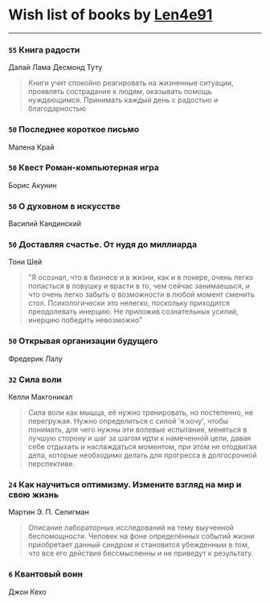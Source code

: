 # Wish list of books by [Len4e91](http://openid.yandex.ru/Len4e91/)
---

### `55` Книга радости
Далай Лама Десмонд Туту
> Книги учит спокойно реагировать на жизненные ситуации, проявлять сострадание к людям, оказывать помощь нуждающимся. Принимать каждый день с радостью и благодарностью

### `50` Последнее короткое письмо
Малена Край

### `50` Квест Роман-компьютерная игра
Борис Акунин

### `50` О духовном в искусстве
Василий Кандинский

### `50` Доставляя счастье. От нудя до миллиарда
Тони Шей
> "Я осознал, что в бизнесе и в жизни, как и в покере, очень легко попасться в ловушку и врасти в то, чем сейчас занимаешься, и что очень легко забыть о возможности в любой момент сменить стол. Психологически это нелегко, поскольку приходится преодолевать инерцию. Не приложив сознательных усилий, инерцию победить невозможно"

### `50` Открывая организации будущего
Фредерик Лалу

### `32` Сила воли
Келли Макгоникал
> Сила воли как мышца, её нужно тренировать, но постепенно, не перегружая. Нужно определиться с силой 'я хочу', чтобы понимать, для чего нужны эти волевые испытания, меняться в лучшую сторону и шаг  за шагом идти к намеченной цели, давая себе отдыхать и наслаждаться моментом, при этом не отодвигая дела, которые необходимо делать для прогресса в долгосрочной перспективе.

### `24` Как научиться оптимизму. Измените взгляд на мир и свою жизнь
Мартин Э. П. Селигман
> Описание лабораторных исследований на тему выученной беспомощности. Человек на фоне определённых событий жизни приобретает данный синдром и становится убежденным в том, что все его действия бессмысленны и не приведут к результату.

### `6` Квантовый воин
Джон Кехо

